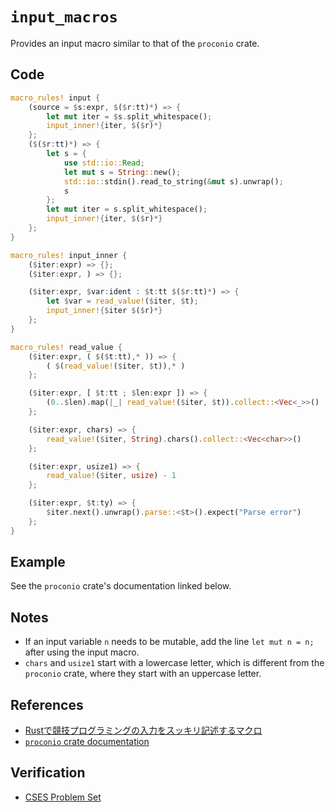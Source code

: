 # `input_macros`
Provides an input macro similar to that of the `proconio` crate.

## Code
```rust
macro_rules! input {
	(source = $s:expr, $($r:tt)*) => {
		let mut iter = $s.split_whitespace();
		input_inner!{iter, $($r)*}
	};
	($($r:tt)*) => {
		let s = {
			use std::io::Read;
			let mut s = String::new();
			std::io::stdin().read_to_string(&mut s).unwrap();
			s
		};
		let mut iter = s.split_whitespace();
		input_inner!{iter, $($r)*}
	};
}

macro_rules! input_inner {
	($iter:expr) => {};
	($iter:expr, ) => {};

	($iter:expr, $var:ident : $t:tt $($r:tt)*) => {
		let $var = read_value!($iter, $t);
		input_inner!{$iter $($r)*}
	};
}

macro_rules! read_value {
	($iter:expr, ( $($t:tt),* )) => {
		( $(read_value!($iter, $t)),* )
	};

	($iter:expr, [ $t:tt ; $len:expr ]) => {
		(0..$len).map(|_| read_value!($iter, $t)).collect::<Vec<_>>()
	};

	($iter:expr, chars) => {
		read_value!($iter, String).chars().collect::<Vec<char>>()
	};

	($iter:expr, usize1) => {
		read_value!($iter, usize) - 1
	};

	($iter:expr, $t:ty) => {
		$iter.next().unwrap().parse::<$t>().expect("Parse error")
	};
}
```

## Example
See the `proconio` crate's documentation linked below.

## Notes
- If an input variable `n` needs to be mutable, add the line `let mut n = n;` after using the input macro.
- `chars` and `usize1` start with a lowercase letter, which is different from the `proconio` crate, where they start with an uppercase letter.

## References
- [Rustで競技プログラミングの入力をスッキリ記述するマクロ](https://qiita.com/tanakh/items/0ba42c7ca36cd29d0ac8)
- [`proconio` crate documentation](https://docs.rs/proconio/latest/proconio/)

## Verification
- [CSES Problem Set](https://cses.fi/problemset/list/)